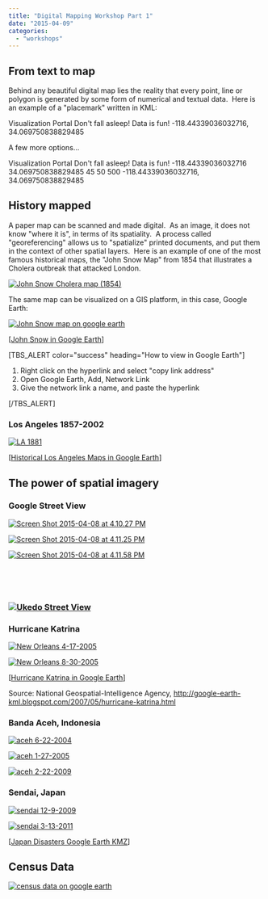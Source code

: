```yaml
---
title: "Digital Mapping Workshop Part 1"
date: "2015-04-09"
categories: 
  - "workshops"
---
```


## From text to map

Behind any beautiful digital map lies the reality that every point, line or polygon is generated by some form of numerical and textual data.  Here is an example of a "placemark" written in KML:

<Placemark>
	<name>Visualization Portal</name>
	<description>Don't fall asleep! Data is fun!</description>
	<Point>
		<coordinates>-118.44339036032716, 34.069750838829485</coordinates>
	</Point>
</Placemark>

A few more options...

<Placemark>
	<name>Visualization Portal</name>
	<description>Don't fall asleep! Data is fun!</description>
	<LookAt>
		<longitude>-118.44339036032716</longitude>
		<latitude>34.069750838829485</latitude>
		<heading>45</heading>
		<tilt>50</tilt>
		<range>500</range>
	</LookAt>
	<Point>
		<coordinates>-118.44339036032716, 34.069750838829485</coordinates>
	</Point>
</Placemark>

## History mapped

A paper map can be scanned and made digital.  As an image, it does not know "where it is", in terms of its spatiality.  A process called "georeferencing" allows us to "spatialize" printed documents, and put them in the context of other spatial layers.  Here is an example of one of the most famous historical maps, the "John Snow Map" from 1854 that illustrates a Cholera outbreak that attacked London.

[![John Snow Cholera map (1854)](images/snowmap_1854.jpg)](http://www.ph.ucla.edu/epi/snow/snowmap_1854.jpg)

The same map can be visualized on a GIS platform, in this case, Google Earth:

[![John Snow map on google earth](images/johnsnow_ge-650x488.jpg)](http://sandbox.idre.ucla.edu/sandbox/wp-content/uploads/2015/04/johnsnow_ge.jpg)

\[[John Snow in Google Earth](http://sandbox.idre.ucla.edu/kml/snow.kmz)\]

\[TBS\_ALERT color="success" heading="How to view in Google Earth"\]

1. Right click on the hyperlink and select "copy link address"
2. Open Google Earth, Add, Network Link
3. Give the network link a name, and paste the hyperlink

\[/TBS\_ALERT\]

### Los Angeles 1857-2002

[![LA 1881](images/LA-1881-650x182.jpg)](http://sandbox.idre.ucla.edu/sandbox/wp-content/uploads/2015/04/LA-1881.jpg)

\[[Historical Los Angeles Maps in Google Earth](http://sandbox.idre.ucla.edu/kml/Los%20Angeles%20Historical%20Maps.kmz)\]

## The power of spatial imagery

### Google Street View

[![Screen Shot 2015-04-08 at 4.10.27 PM](images/Screen-Shot-2015-04-08-at-4.10.27-PM-650x180.png)](https://www.google.com/maps/@34.068746,-118.444981,3a,75y,296.06h,85.99t/data=!3m4!1e1!3m2!1sRZfrTYcw1jMi3O_A5Heu1A!2e0)

[![Screen Shot 2015-04-08 at 4.11.25 PM](images/Screen-Shot-2015-04-08-at-4.11.25-PM-650x191.png)](http://sandbox.idre.ucla.edu/sandbox/wp-content/uploads/2015/04/Screen-Shot-2015-04-08-at-4.11.25-PM.png)

[![Screen Shot 2015-04-08 at 4.11.58 PM](images/Screen-Shot-2015-04-08-at-4.11.58-PM-650x177.png)](http://sandbox.idre.ucla.edu/sandbox/wp-content/uploads/2015/04/Screen-Shot-2015-04-08-at-4.11.58-PM.png)

 

 

### [![Ukedo Street View](images/Screen-Shot-2015-04-10-at-11.05.08-AM-650x149.png)](https://www.google.com/maps/@37.475186,141.035305,3a,75y,230.94h,90.01t/data=!3m5!1e1!3m3!1sFkW7FLc6nfUi6lteGS8IYw!2e0!3e2)

### Hurricane Katrina

[![New Orleans 4-17-2005](images/New-Orleans-4-17-2005-650x206.jpg)](http://sandbox.idre.ucla.edu/sandbox/wp-content/uploads/2015/04/New-Orleans-4-17-2005.jpg)

[![New Orleans 8-30-2005](images/New-Orleans-8-30-2005-650x206.jpg)](http://sandbox.idre.ucla.edu/sandbox/wp-content/uploads/2015/04/New-Orleans-8-30-2005.jpg)

\[[Hurricane Katrina in Google Earth](http://sandbox.idre.ucla.edu/kml/Hurricane%20Katrina%202005.kmz)\]

Source: National Geospatial-Intelligence Agency, http://google-earth-kml.blogspot.com/2007/05/hurricane-katrina.html

### Banda Aceh, Indonesia

[![aceh 6-22-2004](images/aceh-6-22-2004-650x206.jpg)](http://sandbox.idre.ucla.edu/sandbox/wp-content/uploads/2015/04/aceh-1-27-2005.jpg)

[![aceh 1-27-2005](images/aceh-1-27-2005-650x206.jpg)](http://sandbox.idre.ucla.edu/sandbox/wp-content/uploads/2015/04/aceh-1-27-2005.jpg)

[![aceh 2-22-2009](images/aceh-2-22-2009-650x206.jpg)](http://sandbox.idre.ucla.edu/sandbox/wp-content/uploads/2015/04/aceh-2-22-2009.jpg)

### Sendai, Japan

[![sendai 12-9-2009](images/sendai-12-9-2009-650x206.jpg)](http://sandbox.idre.ucla.edu/sandbox/wp-content/uploads/2015/04/sendai-3-13-2011.jpg)

[![sendai 3-13-2011](images/sendai-3-13-2011-650x206.jpg)](http://sandbox.idre.ucla.edu/sandbox/wp-content/uploads/2015/04/sendai-3-13-2011.jpg)

\[[Japan Disasters Google Earth KMZ](http://sandbox.idre.ucla.edu/kml/311Japan.kmz)\]

## Census Data

[![census data on google earth](images/Screen-Shot-2015-04-09-at-9.38.58-PM-650x201.png)](http://sandbox.idre.ucla.edu/sandbox/wp-content/uploads/2015/04/Screen-Shot-2015-04-09-at-9.38.58-PM.png)
